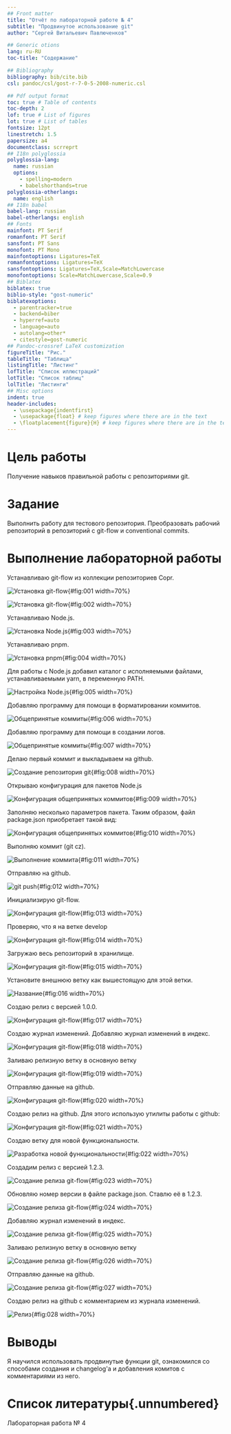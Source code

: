 ```yaml
---
## Front matter
title: "Отчёт по лабораторной работе № 4"
subtitle: "Продвинутое использование git"
author: "Сергей Витальевич Павлюченков"

## Generic otions
lang: ru-RU
toc-title: "Содержание"

## Bibliography
bibliography: bib/cite.bib
csl: pandoc/csl/gost-r-7-0-5-2008-numeric.csl

## Pdf output format
toc: true # Table of contents
toc-depth: 2
lof: true # List of figures
lot: true # List of tables
fontsize: 12pt
linestretch: 1.5
papersize: a4
documentclass: scrreprt
## I18n polyglossia
polyglossia-lang:
  name: russian
  options:
	- spelling=modern
	- babelshorthands=true
polyglossia-otherlangs:
  name: english
## I18n babel
babel-lang: russian
babel-otherlangs: english
## Fonts
mainfont: PT Serif
romanfont: PT Serif
sansfont: PT Sans
monofont: PT Mono
mainfontoptions: Ligatures=TeX
romanfontoptions: Ligatures=TeX
sansfontoptions: Ligatures=TeX,Scale=MatchLowercase
monofontoptions: Scale=MatchLowercase,Scale=0.9
## Biblatex
biblatex: true
biblio-style: "gost-numeric"
biblatexoptions:
  - parentracker=true
  - backend=biber
  - hyperref=auto
  - language=auto
  - autolang=other*
  - citestyle=gost-numeric
## Pandoc-crossref LaTeX customization
figureTitle: "Рис."
tableTitle: "Таблица"
listingTitle: "Листинг"
lofTitle: "Список иллюстраций"
lotTitle: "Список таблиц"
lolTitle: "Листинги"
## Misc options
indent: true
header-includes:
  - \usepackage{indentfirst}
  - \usepackage{float} # keep figures where there are in the text
  - \floatplacement{figure}{H} # keep figures where there are in the text
---
```


# Цель работы


Получение навыков правильной работы с репозиториями git.

# Задание

Выполнить работу для тестового репозитория.
Преобразовать рабочий репозиторий в репозиторий с git-flow и conventional commits.



# Выполнение лабораторной работы

Устанавливаю git-flow из коллекции репозиториев Copr.

![Установка git-flow](image/1.png){#fig:001 width=70%}

![Установка git-flow](image/2.png){#fig:002 width=70%}

Устанавливаю Node.js.

![Установка Node.js](image/3.png){#fig:003 width=70%}

Устанавливаю pnpm.

![Установка pnpm](image/4.png){#fig:004 width=70%}

Для работы с Node.js добавил каталог с исполняемыми файлами, устанавливаемыми yarn, в переменную PATH.

![Настройка Node.js](image/5.png){#fig:005 width=70%}

Добавляю программу для помощи в форматировании коммитов.

![Общепринятые коммиты](image/6.png){#fig:006 width=70%}

Добавляю программу для помощи в создании логов.

![Общепринятые коммиты](image/7.png){#fig:007 width=70%}

Делаю первый коммит и выкладываем на github.

![Создание репозитория git](image/8.png){#fig:008 width=70%}

Открываю конфигурация для пакетов Node.js

![Конфигурация общепринятых коммитов](image/9.png){#fig:009 width=70%}

Заполняю несколько параметров пакета. Таким образом, файл package.json приобретает такой вид:

![Конфигурация общепринятых коммитов](image/10.png){#fig:010 width=70%}

Выполняю коммит (git cz).

![Выполнение коммита](image/11.png){#fig:011 width=70%}

Отправляю на github.

![git push](image/12.png){#fig:012 width=70%}

Инициализирую git-flow.

![Конфигурация git-flow](image/13.png){#fig:013 width=70%}

Проверяю, что я на ветке develop

![Конфигурация git-flow](image/14.png){#fig:014 width=70%}

Загружаю весь репозиторий в хранилище.

![Конфигурация git-flow](image/15.png){#fig:015 width=70%}

Установите внешнюю ветку как вышестоящую для этой ветки.

![Название](image/16.png){#fig:016 width=70%}

Создаю релиз с версией 1.0.0.

![Конфигурация git-flow](image/17.png){#fig:017 width=70%}

Создаю журнал изменений. Добавляю журнал изменений в индекс.

![Конфигурация git-flow](image/18.png){#fig:018 width=70%}

Заливаю релизную ветку в основную ветку

![Конфигурация git-flow](image/19.png){#fig:019 width=70%}

Отправляю данные на github.

![Конфигурация git-flow](image/20.png){#fig:020 width=70%}

Создаю релиз на github. Для этого использую утилиты работы с github:

![Конфигурация git-flow](image/21.png){#fig:021 width=70%}

Создаю ветку для новой функциональности.

![Разработка новой функциональности](image/22.png){#fig:022 width=70%}

Создадим релиз с версией 1.2.3.

![Создание релиза git-flow](image/23.png){#fig:023 width=70%}

Обновляю номер версии в файле package.json. Ставлю её в 1.2.3.

![Создание релиза git-flow](image/24.png){#fig:024 width=70%}

Добавляю журнал изменений в индекс.

![Создание релиза git-flow](image/25.png){#fig:025 width=70%}

Заливаю релизную ветку в основную ветку

![Создание релиза git-flow](image/26.png){#fig:026 width=70%}

Отправляю данные на github.

![Создание релиза git-flow](image/27.png){#fig:027 width=70%}

Создаю релиз на github с комментарием из журнала изменений.

![Релиз](image/28.png){#fig:028 width=70%}



# Выводы

Я научился использовать продвинутые функции git, ознакомился со способами создания и changelog'a и добавления комитов с комментариями из него. 

# Список литературы{.unnumbered}

Лабораторная работа № 4
